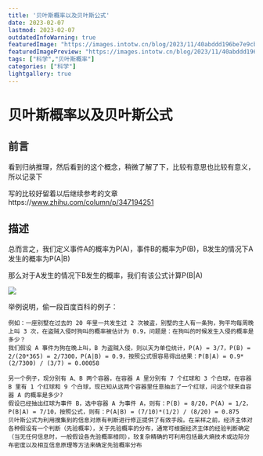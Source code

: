 ```yaml
---
title: '贝叶斯概率以及贝叶斯公式'
date: 2023-02-07
lastmod: 2023-02-07
outdatedInfoWarning: true
featuredImage: "https://images.intotw.cn/blog/2023/11/40abddd196be7e9cb79b83534d4983a4.webp"
featuredImagePreview: "https://images.intotw.cn/blog/2023/11/40abddd196be7e9cb79b83534d4983a4.webp"
tags: ["科学","贝叶斯概率"]
categories: ["科学"]
lightgallery: true
---
```


# 贝叶斯概率以及贝叶斯公式

## 前言

看到归纳推理，然后看到的这个概念，稍微了解了下，比较有意思也比较有意义，所以记录下

写的比较好留着以后继续参考的文章https://www.zhihu.com/column/p/347194251

## 描述

总而言之，我们定义事件A的概率为P(A)，事件B的概率为P(B)，B发生的情况下A发生的概率为P(A|B)

那么对于A发生的情况下B发生的概率，我们有该公式计算P(B|A)

![](https://images.intotw.cn/blog/2023/09/40d7477520c041b31e9de5086754530a.png)

举例说明，偷一段百度百科的例子：

```
例如：一座别墅在过去的 20 年里一共发生过 2 次被盗，别墅的主人有一条狗，狗平均每周晚上叫 3 次，在盗贼入侵时狗叫的概率被估计为 0.9，问题是：在狗叫的时候发生入侵的概率是多少？
我们假设 A 事件为狗在晚上叫，B 为盗贼入侵，则以天为单位统计，P(A) = 3/7，P(B) = 2/(20*365) = 2/7300，P(A|B) = 0.9，按照公式很容易得出结果：P(B|A) = 0.9*(2/7300) / (3/7) = 0.00058

另一个例子，现分别有 A、B 两个容器，在容器 A 里分别有 7 个红球和 3 个白球，在容器 B 里有 1 个红球和 9 个白球，现已知从这两个容器里任意抽出了一个红球，问这个球来自容器 A 的概率是多少?
假设已经抽出红球为事件 B，选中容器 A 为事件 A，则有：P(B) = 8/20，P(A) = 1/2，P(B|A) = 7/10，按照公式，则有：P(A|B) = (7/10)*(1/2) / (8/20) = 0.875
贝叶斯公式为利用搜集到的信息对原有判断进行修正提供了有效手段。在采样之前，经济主体对各种假设有一个判断（先验概率），关于先验概率的分布，通常可根据经济主体的经验判断确定（当无任何信息时，一般假设各先验概率相同），较复杂精确的可利用包括最大熵技术或边际分布密度以及相互信息原理等方法来确定先验概率分布
```
